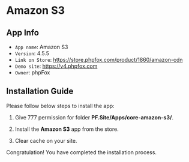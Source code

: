 # Amazon S3

## App Info

- `App name`: Amazon S3
- `Version`: 4.5.5
- `Link on Store`: https://store.phpfox.com/product/1860/amazon-cdn
- `Demo site`: https://v4.phpfox.com
- `Owner`: phpFox

## Installation Guide

Please follow below steps to install the app:

1. Give 777 permission for folder **PF.Site/Apps/core-amazon-s3/**.

2. Install the **Amazon S3** app from the store.

3. Clear cache on your site.

Congratulation! You have completed the installation process.